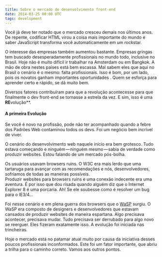 ```yaml
---
title: Sobre o mercado de desenvolvimento front-end
date: 2014-03-25 00:00 UTC
tags: development
---
```


Você já deve ter notado que o mercado cresceu demais nos últimos anos. De repente, codificar HTML virou a coisa mais importante do mundo e saber JavaScript transforma você automaticamente em um rockstar.

O interesse das empresas também aumentou bastante. Empresas gringas tem buscado desesperadamente profissionais no mundo todo, inclusive no Brasil. Hoje não é muito difícil ir trabalhar na Amsterdam ou em Bangkok. A mão de obra nestes países está bem escassa. Mal sabem eles que aqui no Brasil o cenário é o mesmo: falta profissionais. Isso é bom, por um lado, pois os novatos ganham importantes oportunidades . Quem se esforça para aprender certo e rápido, se dá muito bem.

Diversos fatores contribuíram para que a revolução acontecesse para que finalmente o dev front-end se tornasse a estrela da vez. E sim, isso é uma **RE**volução**.

#### A primeira Evolução

Se você é novo na profissão, pode não ter acompanhado quando a febre dos Padrões Web contaminou todos os devs. Foi um negócio bem incrível de viver.

O cenário do desenvolvimento web naquele início era bem grotesco. Tudo estava começando e ninguém — ninguém mesmo — sabia de verdade como produzir websites. Estou falando de um mercado pós-bolha.

Os usuários usavam browsers ruins. O W3C era mais lerdo que uma tartaruga para avançar com as recomendações e nós, desenvolvedores, sofríamos de todas as maneiras possíveis.  
Produzir websites para browsers ruins e uma conexão indecente era uma aventura. É por isso que dou risada quando alguém diz que o Internet Explorer 8 é uma porcaria. Ah! Se ele soubesse como é resolver um bug para o IE3/4…

Foi nesse cenário e em plena guerra dos browsers que o [WaSP](http://www.webstandards.org/) surgiu. O WaSP era composto de designers e desenvolvedores que estavam cansados de produzir websites de maneira espartana. Algo precisava acontecer, precisava mudar. Tudo precisava ser derrubado para algo novo se reerguer. Eles fizeram exatamente isso. A evolução foi iniciada nas trincheiras.

Hoje o mercado está no patamar atual muito por causa da iniciativa desses poucos profissionais inconformados. Este foi um fator importante, que abriu a trilha para o caminho correto. Vamos aos outros pontos.
